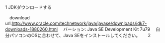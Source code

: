1 JDKダウンロードする

　download url:http://www.oracle.com/technetwork/java/javase/downloads/jdk7-downloads-1880260.html
　バーション: Java SE Development Kit 7u79
　自分パソコンのOSに合わせて、Java SEをインストールしてください。
　
２
　
　
